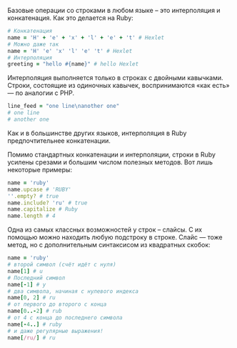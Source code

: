 
Базовые операции со строками в любом языке – это интерполяция и конкатенация. Как это делается на Ruby:

```ruby
# Конкатенация
name = 'H' + 'e' + 'x' + 'l' + 'e' + 't' # Hexlet
# Можно даже так
name = 'H' 'e' 'x' 'l' 'e' 't' # Hexlet
# Интерполяция
greeting = "hello #{name}" # hello Hexlet
```

Интерполяция выполняется только в строках с двойными кавычками. Строки, состоящие из одиночных кавычек, воспринимаются «как есть» — по аналогии с PHP.

```ruby
line_feed = "one line\nanother one"
# one line
# another one
```

Как и в большинстве других языков, интерполяция в Ruby предпочтительнее конкатенации.

Помимо стандартных конкатенации и интерполяции, строки в Ruby усилены срезами и большим числом полезных методов. Вот лишь некоторые примеры:

```ruby
name = 'ruby'
name.upcase # 'RUBY'
''.empty? # true
name.include? 'ru' # true
name.capitalize # Ruby
name.length # 4
```

Одна из самых классных возможностей у строк – слайсы. С их помощью можно находить любую подстроку в строке. Слайс — тоже метод, но с дополнительным синтаксисом из квадратных скобок:

```ruby
name = 'ruby'
# второй символ (счёт идёт с нуля)
name[1] # u
# Последний символ
name[-1] # y
# два символа, начиная с нулевого индекса
name[0, 2] # ru
# от первого до второго с конца
name[0..-2] # rub
# от 4 с конца до последнего символа
name[-4..] # ruby
# и даже регулярные выражения!
name[/ru/] # ru
```
